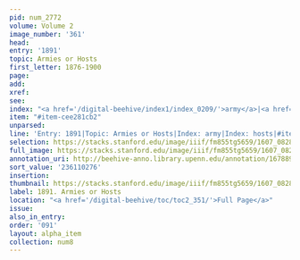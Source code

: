```yaml
---
pid: num_2772
volume: Volume 2
image_number: '361'
head:
entry: '1891'
topic: Armies or Hosts
first_letter: 1876-1900
page:
add:
xref:
see:
index: "<a href='/digital-beehive/index1/index_0209/'>army</a>|<a href='/digital-beehive/index2/index_1881/'>hosts</a>"
item: "#item-cee281cb2"
unparsed:
line: 'Entry: 1891|Topic: Armies or Hosts|Index: army|Index: hosts|#item-cee281cb2'
selection: https://stacks.stanford.edu/image/iiif/fm855tg5659/1607_0828/316,276,2902,255/full/0/default.jpg
full_image: https://stacks.stanford.edu/image/iiif/fm855tg5659/1607_0828/full/full/0/default.jpg
annotation_uri: http://beehive-anno.library.upenn.edu/annotation/1678892207662
sort_value: '236110276'
insertion:
thumbnail: https://stacks.stanford.edu/image/iiif/fm855tg5659/1607_0828/316,276,600,180/250,/0/default.jpg
label: 1891. Armies or Hosts
location: "<a href='/digital-beehive/toc/toc2_351/'>Full Page</a>"
issue:
also_in_entry:
order: '091'
layout: alpha_item
collection: num8
---
```

